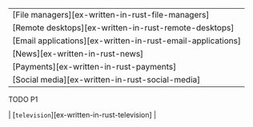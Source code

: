||
|--------|
| [File managers][ex-written-in-rust-file-managers] |
| [Remote desktops][ex-written-in-rust-remote-desktops] |
| [Email applications][ex-written-in-rust-email-applications] |
| [News][ex-written-in-rust-news] |
| [Payments][ex-written-in-rust-payments] |
| [Social media][ex-written-in-rust-social-media] |

<div class="hidden">
TODO P1

| [`television`][ex-written-in-rust-television] |

</div>
